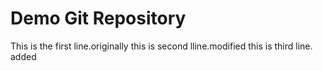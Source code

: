 # Demo Git Repository
This is the first line.originally
this is second lline.modified
this is third line. added

